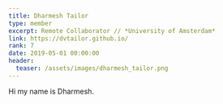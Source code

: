 ```yaml
---
title: Dharmesh Tailor
type: member
excerpt: Remote Collaborator // *University of Amsterdam*
link: https://dvtailor.github.io/
rank: 7
date: 2019-05-01 00:00:00
header:
  teaser: /assets/images/dharmesh_tailor.png
---
```


Hi my name is Dharmesh.

